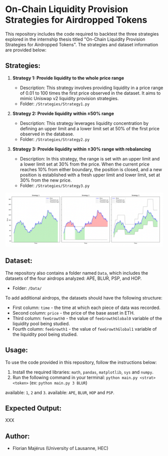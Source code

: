 # On-Chain Liquidity Provision Strategies for Airdropped Tokens

This repository includes the code required to backtest the three strategies explored in the internship thesis titled "On-Chain Liquidity Provision Strategies for Airdropped Tokens". The strategies and dataset information are provided below:

## Strategies:

1. **Strategy 1: Provide liquidity to the whole price range**
    - Description: This strategy involves providing liquidity in a price range of 0.01 to 100 times the first price observed in the dataset. It aims to mimic Uniswap v2 liquidity provision strategies.
    - Folder: `/Strategies/Strategy1.py`

2. **Strategy 2: Provide liquidity within ±50% range**
    - Description: This strategy leverages liquidity concentration by defining an upper limit and a lower limit set at 50% of the first price observed in the database.
    - Folder: `/Strategies/Strategy2.py`

3. **Strategy 3: Provide liquidity within ±30% range with rebalancing**
    - Description: In this strategy, the range is set with an upper limit and a lower limit set at 30% from the price. When the current price reaches 10% from either boundary, the position is closed, and a new position is established with a fresh upper limit and lower limit, set at 30% from the new price.
    - Folder: `/Strategies/Strategy3.py`

![Illustration of Strategy 1, Strategy 2 and Strategy 3.](Strategies/StrategiesIllustration.png)

## Dataset:

The repository also contains a folder named `Data`, which includes the datasets of the four airdrops analyzed: APE, BLUR, PSP, and HOP.

- Folder: `/Data/`

To add additional airdrops, the datasets should have the following structure:

- First column: `time` - the time at which each piece of data was recorded.
- Second column: `price` - the price of the base asset in ETH.
- Third column: `feeGrowth0` - the value of `feeGrowthGlobal0` variable of the liquidity pool being studied.
- Fourth column: `feeGrowth1` - the value of `feeGrowthGlobal1` variable of the liquidity pool being studied. 

## Usage:

To use the code provided in this repository, follow the instructions below:

1. Install the required libraries: `math`, `pandas`, `matplotlib`, `sys` and `numpy`. 
2. Run the following command in your terminal: `python main.py <strat> <token>` (ex: `python main.py 3 BLUR`)

<strat> available: `1`, `2` and `3`.
<token> available: `APE`, `BLUR`, `HOP` and `PSP`.

## Expected Output:
XXX
    
## Author:

- Florian Majérus (University of Lausanne, HEC)

